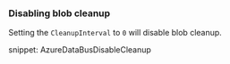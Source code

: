 
### Disabling blob cleanup

Setting the `CleanupInterval` to `0` will disable blob cleanup.

snippet: AzureDataBusDisableCleanup